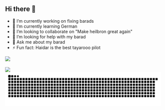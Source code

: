 ## Hi there 👋

- 🔭 I’m currently working on fixing barads
- 🌱 I’m currently learning German
- 👯 I’m looking to collaborate on "Make heilbron great again"
- 🤔 I’m looking for help with my barad
- 💬 Ask me about my barad
- ⚡ Fun fact: Haidar is the best tayarooo pilot

<div class="container">
  <p align="left"><img src= https://capsule-render.vercel.app/api?type=waving&height=200&color=gradient&text=Hello%20there&fontAlign=33&fontAlignY=39&stroke=00ffff&strokeWidth=1/></p>
  <a href="https://www.linkedin.com/in/fadi-makhzoum">
    <img align="center" height="50" src="https://github.com/user-attachments/assets/02995171-1d58-4284-8478-d8eef691eee1"/>
  </a>
</div>

<picture align="top">
  <source media="(prefers-color-scheme: dark)" srcset="https://raw.githubusercontent.com/FadiMKz/FadiMKz/output/github-contribution-grid-snake-dark.svg">
  <source media="(prefers-color-scheme: light)" srcset="https://raw.githubusercontent.com/FadiMKz/FadiMKz/output/github-contribution-grid-snake.svg">
  <img alt="github contribution grid snake animation" src="https://raw.githubusercontent.com/FadiMKz/FadiMKz/output/github-contribution-grid-snake.svg">
</picture>

